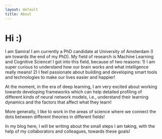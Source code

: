 ```yaml
---
layout: default
title: About
---
```

# Hi :)

I am Samira! I am currently a PhD candidate at University of Amsterdam (I am towards the end of my PhD). My field of research is Machine Learning and Cognitive Science!
I got into this field, because of two reasons: 1) I am super curious to understand how our brain works and what intelligence really means! 2) I feel passionate about building and developing smart tools and technologies to make our lives easier and happier!

At the moment, in the era of deep learning, I am very excited about working towards developing frameworks which can help detailed profiling of different kinds of neural network models, i.e., understand their learning dynamics and the factors that affect what they learn!

More generally, I like to work in the areas of science where we connect the dots between different theories in different fields!


In my blog here, I will be writing about the small steps I am taking, with the help of my collaborators and colleagues, towards these goals!


<!-- ### On the other hand ... -->

<!-- I live in the beautiful city of Amsterdam! I always wanted to live in a place close to the sea where I can ride a bike! I just can't appreciate it enough that I ended up living in my dream land!

Besides what I do, I love math and physics! One of the categories of my most joyful moments in life is when I figure out how to solve a math problem. And every time I learn something new about how the universe works, it just blows my mind! -->
